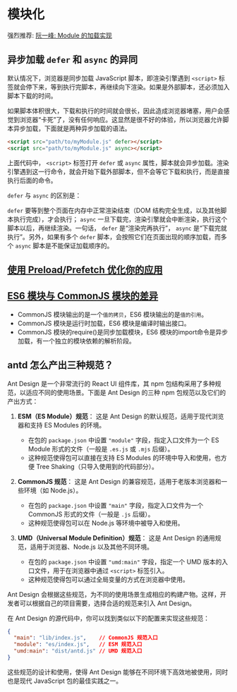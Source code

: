 # 模块化

强烈推荐: [阮一峰: Module 的加载实现](https://wangdoc.com/es6/module-loader)

## 异步加载 `defer` 和 `async` 的异同

默认情况下，浏览器是同步加载 JavaScript 脚本，即渲染引擎遇到 `<script>` 标签就会停下来，等到执行完脚本，再继续向下渲染。如果是外部脚本，还必须加入脚本下载的时间。

如果脚本体积很大，下载和执行的时间就会很长，因此造成浏览器堵塞，用户会感觉到浏览器“卡死”了，没有任何响应。这显然是很不好的体验，所以浏览器允许脚本异步加载，下面就是两种异步加载的语法。

```html
<script src="path/to/myModule.js" defer></script>
<script src="path/to/myModule.js" async></script>
```

上面代码中， `<script>` 标签打开 `defer` 或 `async` 属性，脚本就会异步加载。渲染引擎遇到这一行命令，就会开始下载外部脚本，但不会等它下载和执行，而是直接执行后面的命令。

`defer` 与 `async` 的区别是：

`defer` 要等到整个页面在内存中正常渲染结束（DOM 结构完全生成，以及其他脚本执行完成），才会执行； `async` 一旦下载完，渲染引擎就会中断渲染，执行这个脚本以后，再继续渲染。一句话， `defer` 是“渲染完再执行”， `async` 是“下载完就执行”。另外，如果有多个 `defer` 脚本，会按照它们在页面出现的顺序加载，而多个 `async` 脚本是不能保证加载顺序的。

## [使用 Preload/Prefetch 优化你的应用](https://zhuanlan.zhihu.com/p/48521680)

## [ES6 模块与 CommonJS 模块的差异](https://wangdoc.com/es6/module-loader#es6-%E6%A8%A1%E5%9D%97%E4%B8%8E-commonjs-%E6%A8%A1%E5%9D%97%E7%9A%84%E5%B7%AE%E5%BC%82)

* CommonJS 模块输出的是一个`值的拷贝`，ES6 模块输出的是`值的引用`。
* CommonJS 模块是运行时加载，ES6 模块是编译时输出接口。
* CommonJS 模块的require()是同步加载模块，ES6 模块的import命令是异步加载，有一个独立的模块依赖的解析阶段。

## antd 怎么产出三种规范？

Ant Design 是一个非常流行的 React UI 组件库，其 npm 包结构采用了多种规范，以适应不同的使用场景。下面是 Ant Design 的三种 npm 包规范以及它们的产出方式：

1. **ESM（ES Module）规范**：
   这是 Ant Design 的默认规范，适用于现代浏览器和支持 ES Modules 的环境。
   - 在包的 `package.json` 中设置 `"module"` 字段，指定入口文件为一个 ES Module 形式的文件（一般是 `.es.js` 或 `.mjs` 后缀）。
   - 这种规范使得包可以直接在支持 ES Modules 的环境中导入和使用，也方便 Tree Shaking（只导入使用到的代码部分）。

2. **CommonJS 规范**：
   这是 Ant Design 的兼容规范，适用于老版本浏览器和一些环境（如 Node.js）。
   - 在包的 `package.json` 中设置 `"main"` 字段，指定入口文件为一个 CommonJS 形式的文件（一般是 `.js` 后缀）。
   - 这种规范使得包可以在 Node.js 等环境中被导入和使用。

3. **UMD（Universal Module Definition）规范**：
   这是 Ant Design 的通用规范，适用于浏览器、Node.js 以及其他不同环境。
   - 在包的 `package.json` 中设置 `"umd:main"` 字段，指定一个 UMD 版本的入口文件，用于在浏览器中通过 `<script>` 标签引入。
   - 这种规范使得包可以通过全局变量的方式在浏览器中使用。

Ant Design 会根据这些规范，为不同的使用场景生成相应的构建产物。这样，开发者可以根据自己的项目需要，选择合适的规范来引入 Ant Design。

在 Ant Design 的源代码中，你可以找到类似以下的配置来实现这些规范：

```json
{
  "main": "lib/index.js",    // CommonJS 规范入口
  "module": "es/index.js",   // ESM 规范入口
  "umd:main": "dist/antd.js" // UMD 规范入口
}
```

这些规范的设计和使用，使得 Ant Design 能够在不同环境下高效地被使用，同时也是现代 JavaScript 包的最佳实践之一。

